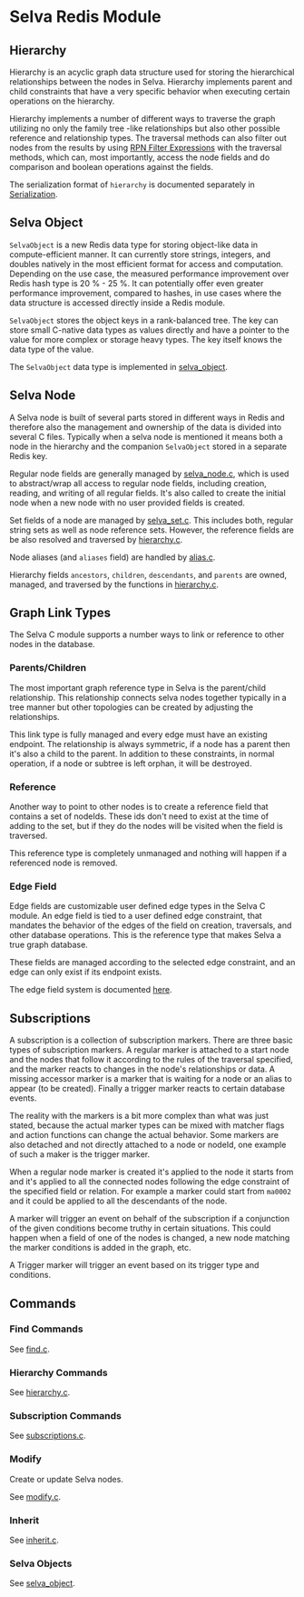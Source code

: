 # Selva Redis Module

## Hierarchy

Hierarchy is an acyclic graph data structure used for storing the
hierarchical relationships between the nodes in Selva. Hierarchy
implements parent and child constraints that have a very specific
behavior when executing certain operations on the hierarchy.

Hierarchy implements a number of different ways to traverse the graph
utilizing no only the family tree -like relationships but also other
possible reference and relationship types. The traversal methods can
also filter out nodes from the results by using
[RPN Filter Expressions](hierarchy/expressions.md) with the traversal
methods, which can, most importantly, access the node fields and do
comparison and boolean operations against the fields.

The serialization format of `hierarchy` is documented separately in
[Serialization](hierarchy/serialization.md).

## Selva Object

`SelvaObject` is a new Redis data type for storing object-like data in
compute-efficient manner. It can currently store strings, integers, and
doubles natively in the most efficient format for access and computation.
Depending on the use case, the measured performance improvement over
Redis hash type is 20 % - 25 %. It can potentially offer even greater
performance improvement, compared to hashes, in use cases where the data
structure is accessed directly inside a Redis module.

`SelvaObject` stores the object keys in a rank-balanced tree. The key can
store small C-native data types as values directly and have a pointer
to the value for more complex or storage heavy types. The key itself
knows the data type of the value.

The `SelvaObject` data type is implemented in
[selva_object](../module/selva_object.c).

## Selva Node

A Selva node is built of several parts stored in different ways in Redis and
therefore also the management and ownership of the data is divided into several
C files. Typically when a selva node is mentioned it means both a node in the
hierarchy and the companion `SelvaObject` stored in a separate Redis key.

Regular node fields are generally managed by
[selva_node.c](../module/selva_node.c), which is used to abstract/wrap all
access to regular node fields, including creation, reading, and writing of
all regular fields. It's also called to create the initial node when a new
node with no user provided fields is created.

Set fields of a node are managed by [selva_set.c](../module/selva_set.c). This
includes both, regular string sets as well as node reference sets. However,
the reference fields are be also resolved and traversed by
[hierarchy.c](../module/hierarchy.c).

Node aliases (and `aliases` field) are handled by [alias.c](../module/alias.c).

Hierarchy fields `ancestors`, `children`, `descendants`, and `parents` are
owned, managed, and traversed by the functions in
[hierarchy.c](../module/hierarchy.c).

## Graph Link Types

The Selva C module supports a number ways to link or reference to other nodes in
the database.

### Parents/Children

The most important graph reference type in Selva is the parent/child
relationship. This relationship connects selva nodes together typically in
a tree manner but other topologies can be created by adjusting the
relationships.

This link type is fully managed and every edge must have an existing endpoint.
The relationship is always symmetric, if a node has a parent then it's also a
child to the parent. In addition to these constraints, in normal operation,
if a node or subtree is left orphan, it will be destroyed.

### Reference

Another way to point to other nodes is to create a reference field that
contains a set of nodeIds. These ids don't need to exist at the time of
adding to the set, but if they do the nodes will be visited when the field
is traversed.

This reference type is completely unmanaged and nothing will happen if a
referenced node is removed.

### Edge Field

Edge fields are customizable user defined edge types in the Selva C module.
An edge field is tied to a user defined edge constraint, that mandates the
behavior of the edges of the field on creation, traversals, and other
database operations. This is the reference type that makes Selva a true graph
database.

These fields are managed according to the selected edge constraint, and
an edge can only exist if its endpoint exists.

The edge field system is documented [here](edge.md).

## Subscriptions

A subscription is a collection of subscription markers. There are three basic
types of subscription markers. A regular marker is attached to a start node and
the nodes that follow it according to the rules of the traversal specified, and
the marker reacts to changes in the node's relationships or data.  A missing
accessor marker is a marker that is waiting for a node or an alias to appear
(to be created). Finally a trigger marker reacts to certain database events.

The reality with the markers is a bit more complex than what was just stated,
because the actual marker types can be mixed with matcher flags and action
functions can change the actual behavior. Some markers are also detached and
not directly attached to a node or nodeId, one example of such a maker is the
trigger marker.

When a regular node marker is created it's applied to the node it starts from and
it's applied to all the connected nodes following the edge constraint of the
specified field or relation. For example a marker could start from `ma0002` and
it could be applied to all the descendants of the node.

A marker will trigger an event on behalf of the subscription if a conjunction of
the given conditions become truthy in certain situations. This could happen when
a field of one of the nodes is changed, a new node matching the marker conditions
is added in the graph, etc.

A Trigger marker will trigger an event based on its trigger type and conditions.

## Commands

### Find Commands

See [find.c](../module/find.c).

### Hierarchy Commands

See [hierarchy.c](../module/hierarchy.c).

### Subscription Commands

See [subscriptions.c](../module/subscriptions.c).

### Modify

Create or update Selva nodes.

See [modify.c](../module/modify.c).

### Inherit

See [inherit.c](../module/inherit.c).

### Selva Objects

See [selva_object](../module/selva_object.c).

